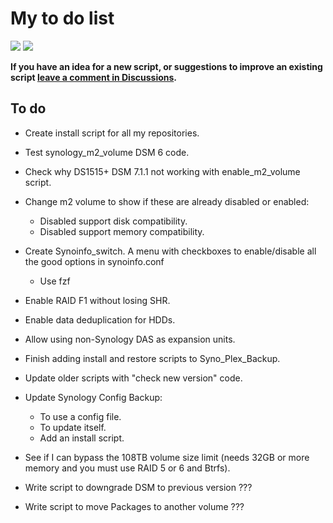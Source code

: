 # My to do list

<a href="https://hits.seeyoufarm.com"><img src="https://hits.seeyoufarm.com/api/count/incr/badge.svg?url=https%3A%2F%2Fgithub.com%2F007revad%2Ftodo_list&count_bg=%2379C83D&title_bg=%23555555&icon=&icon_color=%23E7E7E7&title=hits&edge_flat=false"/></a>
[![](https://img.shields.io/static/v1?label=Sponsor&message=%E2%9D%A4&logo=GitHub&color=%23fe8e86)](https://github.com/sponsors/007revad)

**If you have an idea for a new script, or suggestions to improve an existing script [leave a comment in Discussions](https://github.com/007revad/todo_list/discussions).**

## To do

- Create install script for all my repositories.

- Test synology_m2_volume DSM 6 code.

- Check why DS1515+ DSM 7.1.1 not working with enable_m2_volume script.

- Change m2 volume to show if these are already disabled or enabled:
    - Disabled support disk compatibility.
    - Disabled support memory compatibility.

- Create Synoinfo_switch. A menu with checkboxes to enable/disable all the good options in synoinfo.conf
    - Use fzf

- Enable RAID F1 without losing SHR.

- Enable data deduplication for HDDs.

- Allow using non-Synology DAS as expansion units.

- Finish adding install and restore scripts to Syno_Plex_Backup.

- Update older scripts with "check new version" code.

- Update Synology Config Backup:
    - To use a config file.
    - To update itself.
    - Add an install script.

- See if I can bypass the 108TB volume size limit (needs 32GB or more memory and you must use RAID 5 or 6 and Btrfs).

- Write script to downgrade DSM to previous version ???

- Write script to move Packages to another volume ???

